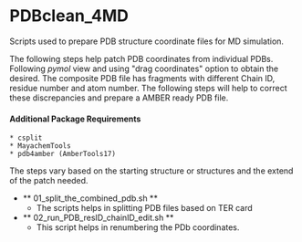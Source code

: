 # PDBclean_4MD
Scripts used to prepare PDB  structure coordinate files for MD simulation. 

The following steps help patch PDB coordinates from individual PDBs. Following *pymol* view and using "drag coordinates" option to obtain the desired. The composite PDB file has fragments with different Chain ID, residue number and atom number. The following steps will help to correct these discrepancies and prepare a AMBER ready PDB file.

#### Additional Package Requirements

    * csplit
    * MayachemTools
    * pdb4amber (AmberTools17)


The steps vary based on the starting structure or structures and the extend of the patch needed.

* ** 01_split_the_combined_pdb.sh **
    * The  scripts helps in splitting PDB files  based on TER card
* ** 02_run_PDB_resID_chainID_edit.sh **
    * This script helps in renumbering the PDb coordinates.
